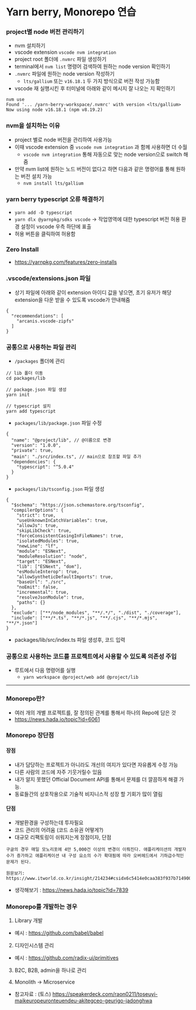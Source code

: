 # Yarn berry, Monorepo 연습

### project별 node 버전 관리하기

- nvm 설치하기
- vscode extension `vscode nvm integration`
- project root 폴더에 `.nvmrc` 파일 생성하기
- terminal에서 `nvm list` 명령어 검색하여 원하는 node version 확인하기
- `.nvmrc` 파일에 원하는 node version 작성하기
  - `lts/gallium` 또는 `v16.18.1` 두 가지 방식으로 버전 작성 가능함
- vscode 재 실행시킨 후 터미널에 아래와 같이 메시지 잘 나오는 지 확인하기

```
nvm use
Found '... /yarn-berry-workspace/.nvmrc' with version <lts/gallium>
Now using node v16.18.1 (npm v8.19.2)
```

### nvm을 설치하는 이유

- project 별로 node 버전을 관리하여 사용가능
- 이때 vscode extension 중 `vscode nvm integration` 과 함께 사용하면 더 수월
  - `vscode nvm integration` 통해 자동으로 맞는 node version으로 switch 해줌
- 만약 nvm list에 원하는 노드 버전이 없다고 하면 다음과 같은 명령어를 통해 원하는 버전 설치 가능
  - `nvm install lts/gallium`

### yarn berry typescript 오류 해결하기

- `yarn add -D typescript`
- `yarn dlx @yarnpkg/sdks vscode` -> 작업영역에 대한 typescript 버전 허용 환경 설정이 vscode 우측 하단에 표출
- 허용 버튼을 클릭하여 허용함

### Zero Install

- https://yarnpkg.com/features/zero-installs

### .vscode/extensions.json 파일

- 상기 파일에 아래와 같이 extension 아이디 값을 넣으면, 초기 유저가 해당 extension을 다운 받을 수 있도록 vscode가 안내해줌

```
{
  "recommendations": [
    "arcanis.vscode-zipfs"
  ]
}
```

### 공통으로 사용하는 파일 관리

- `/packages` 폴더에 관리

```
// lib 폴더 이동
cd packages/lib

// package.json 파일 생성
yarn init

// typescript 설치
yarn add typescript
```

- `packages/lib/package.json` 파일 수정

```
{
  "name": "@project/lib", // @이름으로 변경
  "version": "1.0.0",
  "private": true,
  "main": "./src/index.ts", // main으로 참조할 파일 추가
  "dependencies": {
    "typescript": "^5.0.4"
  }
}
```

- `packages/lib/tsconfig.json` 파일 생성

```
{
  "$schema": "https://json.schemastore.org/tsconfig",
  "compilerOptions": {
    "strict": true,
    "useUnknownInCatchVariables": true,
    "allowJs": true,
    "skipLibCheck": true,
    "forceConsistentCasingInFileNames": true,
    "isolatedModules": true,
    "newLine": "lf",
    "module": "ESNext",
    "moduleResolution": "node",
    "target": "ESNext",
    "lib": ["ESNext", "dom"],
    "esModuleInterop": true,
    "allowSyntheticDefaultImports": true,
    "baseUrl": "./src",
    "noEmit": false,
    "incremental": true,
    "resolveJsonModule": true,
    "paths": {}
  },
  "exclude": ["**/node_modules", "**/.*/", "./dist", "./coverage"],
  "include": ["**/*.ts", "**/*.js", "**/.cjs", "**/*.mjs", "**/*.json"]
}
```

- packages/lib/src/index.ts 파일 생성후, 코드 입력

### 공통으로 사용하는 코드를 프로젝트에서 사용할 수 있도록 의존성 주입

- 루트에서 다음 명령어를 실행
  - `yarn workspace @project/web add @project/lib`

---

### Monorepo란?

- 여러 개의 개별 프로젝트를, 잘 정의된 관계를 통해서 하나의 Repo에 담은 것
- https://news.hada.io/topic?id=6061

### Monorepo 장단점

#### 장점

- 내가 담당하는 프로젝트가 아니라도 개선의 여지가 있다면 자유롭게 수정 가능
- 다른 사람의 코드에 자주 기웃거릴수 있음
- 내가 알지 못했던 Official Document API를 통해서 문제를 더 깔끔하게 해결 가능.
- 동료들간의 상호작용으로 기술적 비지니스적 성장 할 기회가 많이 열림

#### 단점

- 개발환경을 구성하는데 투자필요
- 코드 관리의 어려움 (코드 소유권 어떻게?)
- 대규모 리팩토링이 쉬워지는게 장점이자, 단점

```
구글의 경우 매일 모노리포에 4만 5,000건 이상의 변경이 이뤄진다. 애플리케이션의 개발자 수가 증가하고 애플리케이션 내 구성 요소의 수가 확대됨에 따라 오버헤드에서 기하급수적인 문제가 된다.

원문보기:
https://www.itworld.co.kr/insight/214234#csidx6c5414e0caa383f937b71490000fcac
```

- 생각해보기 : https://news.hada.io/topic?id=7839

### Monorepo를 개발하는 경우

1. Library 개발

- 예시 : https://github.com/babel/babel

2. 디자인시스템 관리

- 예시 : https://github.com/radix-ui/primitives

3. B2C, B2B, admin을 하나로 관리

4. Monolith -> Microservice

- 참고자료 : (토스) https://speakerdeck.com/raon0211/toseuyi-maikeuropeuronteuendeu-akitegceo-geurigo-jadonghwa
